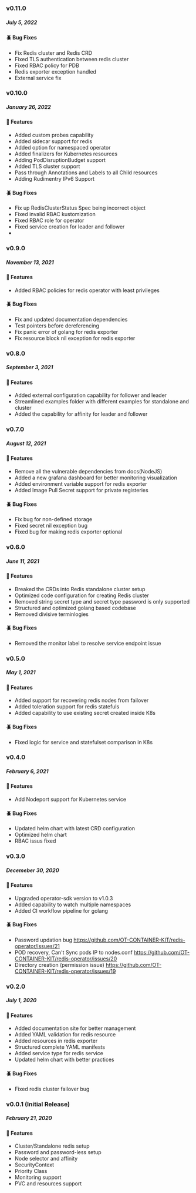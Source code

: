 ### v0.11.0
##### July 5, 2022

#### :beetle: Bug Fixes

- Fix Redis cluster and Redis CRD
- Fixed TLS authentication between redis cluster
- Fixed RBAC policy for PDB
- Redis exporter exception handled
- External service fix

### v0.10.0
##### January 26, 2022

#### :tada: Features

- Added custom probes capability
- Added sidecar support for redis
- Added option for namespaced operator
- Added finalizers for Kubernetes resources
- Adding PodDisruptionBudget support
- Added TLS cluster support
- Pass through Annotations and Labels to all Child resources
- Adding Rudimentry IPv6 Support

#### :beetle: Bug Fixes

- Fix up RedisClusterStatus Spec being incorrect object
- Fixed invalid RBAC kustomization
- Fixed RBAC role for operator
- Fixed service creation for leader and follower
- 
### v0.9.0
##### November 13, 2021

#### :tada: Features

- Added RBAC policies for redis operator with least privileges

#### :beetle: Bug Fixes

- Fix and updated documentation dependencies
- Test pointers before dereferencing
- Fix panic error of golang for redis exporter
- Fix resource block nil exception for redis exporter

### v0.8.0
##### September 3, 2021

#### :tada: Features

- Added external configuration capability for follower and leader
- Streamlined examples folder with different examples for standalone and cluster
- Added the capability for affinity for leader and follower

### v0.7.0
##### August 12, 2021

#### :tada: Features

- Remove all the vulnerable dependencies from docs(NodeJS)
- Added a new grafana dashboard for better monitoring visualization
- Added environment variable support for redis exporter
- Added Image Pull Secret support for private registeries

#### :beetle: Bug Fixes

- Fix bug for non-defined storage
- Fixed secret nil exception bug
- Fixed bug for making redis exporter optional

### v0.6.0
##### June 11, 2021

#### :tada: Features

- Breaked the CRDs into Redis standalone cluster setup
- Optimized code configuration for creating Redis cluster
- Removed string secret type and secret type password is only supported
- Structured and optimized golang based codebase
- Removed divisive terminlogies

#### :beetle: Bug Fixes

- Removed the monitor label to resolve service endpoint issue

### v0.5.0
##### May 1, 2021

#### :tada: Features

- Added support for recovering redis nodes from failover
- Added toleration support for redis statefuls
- Added capability to use existing secret created inside K8s

#### :beetle: Bug Fixes

- Fixed logic for service and statefulset comparison in K8s

### v0.4.0
##### February 6, 2021

#### :tada: Features

- Add Nodeport support for Kubernetes service

#### :beetle: Bug Fixes

- Updated helm chart with latest CRD configuration
- Optimized helm chart
- RBAC issus fixed

### v0.3.0
##### Decemeber 30, 2020

#### :tada: Features

- Upgraded operator-sdk version to v1.0.3
- Added capability to watch multiple namespaces
- Added CI workflow pipeline for golang

#### :beetle: Bug Fixes

- Password updation bug https://github.com/OT-CONTAINER-KIT/redis-operator/issues/21
- POD recovery, Can't Sync pods IP to nodes.conf https://github.com/OT-CONTAINER-KIT/redis-operator/issues/20
- Directory creation (permission issue) https://github.com/OT-CONTAINER-KIT/redis-operator/issues/19

### v0.2.0
##### July 1, 2020

#### :tada: Features

- Added documentation site for better management
- Added YAML validation for redis resource
- Added resources in redis exporter
- Structured complete YAML manifests
- Added service type for redis service
- Updated helm chart with better practices

#### :beetle: Bug Fixes

- Fixed redis cluster failover bug

### v0.0.1 (Initial Release)
##### February 21, 2020

#### :tada: Features

- Cluster/Standalone redis setup
- Password and password-less setup
- Node selector and affinity
- SecurityContext
- Priority Class
- Monitoring support
- PVC and resources support
